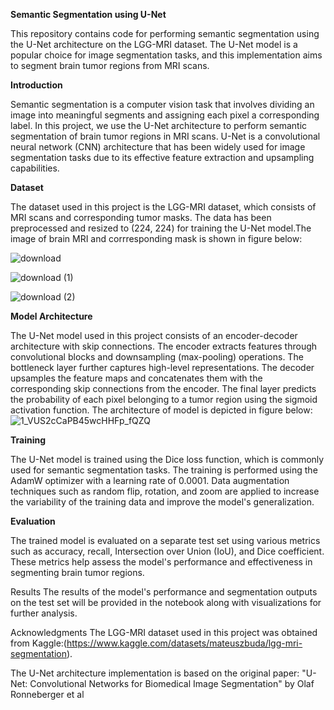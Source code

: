 **Semantic Segmentation using U-Net**

This repository contains code for performing semantic segmentation using the U-Net architecture on the LGG-MRI dataset. The U-Net model is a popular choice for image segmentation tasks, and this implementation aims to segment brain tumor regions from MRI scans.

**Introduction**

Semantic segmentation is a computer vision task that involves dividing an image into meaningful segments and assigning each pixel a corresponding label. In this project, we use the U-Net architecture to perform semantic segmentation of brain tumor regions in MRI scans. U-Net is a convolutional neural network (CNN) architecture that has been widely used for image segmentation tasks due to its effective feature extraction and upsampling capabilities.

**Dataset**

The dataset used in this project is the LGG-MRI dataset, which consists of MRI scans and corresponding tumor masks. The data has been preprocessed and resized to (224, 224) for training the U-Net model.The image of brain MRI and corrresponding mask is shown in figure below:

![download](https://github.com/SinghAnkit1010/Image-Segmentation-using-UNet/assets/103994994/2fa25f15-0e12-48ce-b6b1-92c0a669399a)

![download (1)](https://github.com/SinghAnkit1010/Image-Segmentation-using-UNet/assets/103994994/62c343c7-89d3-4d2a-92de-2858fc324832)

![download (2)](https://github.com/SinghAnkit1010/Image-Segmentation-using-UNet/assets/103994994/4b382d75-1a2c-4a39-a75a-3807fdc81095)


**Model Architecture**

The U-Net model used in this project consists of an encoder-decoder architecture with skip connections. The encoder extracts features through convolutional blocks and downsampling (max-pooling) operations. The bottleneck layer further captures high-level representations. The decoder upsamples the feature maps and concatenates them with the corresponding skip connections from the encoder. The final layer predicts the probability of each pixel belonging to a tumor region using the sigmoid activation function.
The architecture of model is depicted in figure below:
![1_VUS2cCaPB45wcHHFp_fQZQ](https://github.com/SinghAnkit1010/Image-Segmentation-using-UNet/assets/103994994/e46140e0-f957-485c-933c-c15e24c58047)


**Training**

The U-Net model is trained using the Dice loss function, which is commonly used for semantic segmentation tasks. The training is performed using the AdamW optimizer with a learning rate of 0.0001. Data augmentation techniques such as random flip, rotation, and zoom are applied to increase the variability of the training data and improve the model's generalization.


**Evaluation**

The trained model is evaluated on a separate test set using various metrics such as accuracy, recall, Intersection over Union (IoU), and Dice coefficient. These metrics help assess the model's performance and effectiveness in segmenting brain tumor regions.

Results
The results of the model's performance and segmentation outputs on the test set will be provided in the notebook along with visualizations for further analysis.

Acknowledgments
The LGG-MRI dataset used in this project was obtained from Kaggle:(https://www.kaggle.com/datasets/mateuszbuda/lgg-mri-segmentation).

The U-Net architecture implementation is based on the original paper: "U-Net: Convolutional Networks for Biomedical Image Segmentation" by Olaf Ronneberger et al
